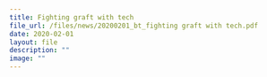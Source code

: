 ```yaml
---
title: Fighting graft with tech
file_url: /files/news/20200201_bt_fighting graft with tech.pdf
date: 2020-02-01
layout: file
description: ""
image: ""
---
```

